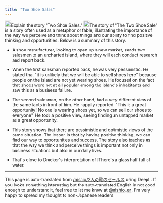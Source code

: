 ```yaml
---
title: "Two Shoe Sales"
---
```


<img src='https://scrapbox.io/api/pages/nishio-en/nishio/icon' alt='nishio.icon' height="19.5"/>Explain the story "Two Shoe Sales."
<img src='https://scrapbox.io/api/pages/nishio-en/GPT/icon' alt='GPT.icon' height="19.5"/>The story of "The Two Shoe Sale" is a story often used as a metaphor or fable, illustrating the importance of the way we perceive and think about things and our ability to find positive thinking and opportunities. Below is a summary of this story.
- A shoe manufacturer, looking to open up a new market, sends two salesmen to an uncharted island, where they will each conduct research and report back.
- When the first salesman reported back, he was very pessimistic. He stated that "it is unlikely that we will be able to sell shoes here" because people on the island are not yet wearing shoes. He focused on the fact that shoes were not at all popular among the island's inhabitants and saw this as a business failure.
- The second salesman, on the other hand, had a very different view of the same facts in front of him. He happily reported, "This is a great opportunity! No one is wearing shoes yet, so we can sell our shoes to everyone". He took a positive view, seeing finding an untapped market as a great opportunity.
- This story shows that there are pessimistic and optimistic views of the same situation. The lesson is that by having positive thinking, we can find our way to opportunities and success. The story also teaches us that the way we think and perceive things is important not only in business situations but also in our daily lives.

- That's close to Drucker's interpretation of [There's a glass half full of water.

---
This page is auto-translated from [/nishio/2人の靴のセールス](https://scrapbox.io/nishio/2人の靴のセールス) using DeepL. If you looks something interesting but the auto-translated English is not good enough to understand it, feel free to let me know at [@nishio_en](https://twitter.com/nishio_en). I'm very happy to spread my thought to non-Japanese readers.